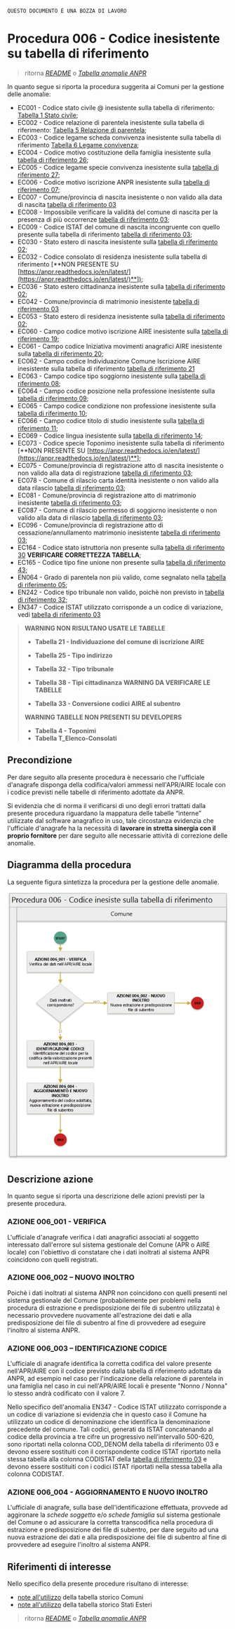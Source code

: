	QUESTO DOCUMENTO É UNA BOZZA DI LAVORO

# Procedura 006 - Codice inesistente su tabella di riferimento

> ritorna [*README*](../README.md) o [*Tabella anomalie ANPR*](../TAB01_ANOMALIE_ANPR.md)

In quanto segue si riporta la procedura suggerita ai Comuni per la gestione delle anomalie: 

- EC001 - Codice stato civile @ inesistente sulla tabella di riferimento: [Tabella 1 Stato civile](https://anpr.readthedocs.io/en/latest/tab_stato_civile.html);
- EC002 - Codice relazione di parentela inesistente sulla tabella di riferimento: [Tabella 5 Relazione di parentela](https://anpr.readthedocs.io/en/latest/tab_relazione_di_parentela___famiglia.html);
- EC003 - Codice legame scheda convivenza inesistente sulla tabella di riferimento [Tabella 6 Legame convivenza](https://anpr.readthedocs.io/en/latest/tab_legame____convivenza.html);
- EC004 - Codice motivo costituzione della famiglia inesistente sulla [tabella di riferimento 26](https://anpr.readthedocs.io/en/latest/tab_motivo_costituzione_della_famiglia.html);
- EC005 - Codice legame specie convivenza inesistente sulla [tabella di riferimento 27](https://anpr.readthedocs.io/en/latest/tab_specie_della_convivenza.html);
- EC006 - Codice motivo iscrizione ANPR inesistente sulla [tabella di riferimento 07](https://anpr.readthedocs.io/en/latest/tab_motivi_di_iscrizione_in_anagrafe.html);
- EC007 - Comune/provincia di nascita inesistente o non valido alla data di nascita [tabella di riferimento 03](https://anpr.readthedocs.io/en/latest/tab_tabella_03___comuni.html)	
- EC008 - Impossibile verificare la validità del comune di nascita per la presenza di più occorrenze [tabella di riferimento 03](https://anpr.readthedocs.io/en/latest/tab_tabella_03___comuni.html);
- EC009 - Codice ISTAT del comune di nascita incongruente con quello presente sulla tabella di riferimento [tabella di riferimento 03](https://anpr.readthedocs.io/en/latest/tab_tabella_03___comuni.html);
- EC030 - Stato estero di nascita inesistente sulla [tabella di riferimento 02](https://anpr.readthedocs.io/en/latest/tab_stati_esteri.html);
- EC032 - Codice consolato di residenza inesistente sulla tabella di riferimento [**NON PRESENTE SU [https://anpr.readthedocs.io/en/latest/](https://anpr.readthedocs.io/en/latest/)**]);
- EC036 -  Stato estero cittadinanza inesistente sulla [tabella di riferimento 02](https://anpr.readthedocs.io/en/latest/tab_stati_esteri.html);
- EC042 - Comune/provincia di matrimonio inesistente [tabella di riferimento 03](https://anpr.readthedocs.io/en/latest/tab_tabella_03___comuni.html)
- EC053 - Stato estero di residenza inesistente sulla [tabella di riferimento 02](https://anpr.readthedocs.io/en/latest/tab_stati_esteri.html);
- EC060 - Campo codice motivo iscrizione AIRE inesistente sulla [tabella di riferimento 19](https://anpr.readthedocs.io/en/latest/tab_motivi_iscrizione_aire.html);
- EC061 - Campo codice Iniziativa movimenti anagrafici AIRE inesistente sulla [tabella di riferimento 20](https://anpr.readthedocs.io/en/latest/tab_iniziativa_iscrizione_aire.html);
- EC062 - Campo codice Individuazione Comune Iscrizione AIRE inesistente sulla tabella di riferimento [tabella di riferimento 21](http://anpr.readthedocs.io/en/latest/tab_individuazione_del_comune_di_iscrizione_aire.html)
- EC063 - Campo codice tipo soggiorno inesistente sulla [tabella di riferimento 08](https://anpr.readthedocs.io/en/latest/tab_tipo_soggiorno.html);
- EC064 - Campo codice posizione nella professione inesistente sulla [tabella di riferimento 09](https://anpr.readthedocs.io/en/latest/tab_posizione_nella_professione.html);
- EC065 - Campo codice condizione non professione inesistente sulla [tabella di riferimento 10](https://anpr.readthedocs.io/en/latest/tab_condizione_non_professionale.html);
- EC066 - Campo codice titolo di studio inesistente sulla [tabella di riferimento 11](https://anpr.readthedocs.io/en/latest/tab_titolo_di_studio.html);
- EC069 - Codice lingua inesistente sulla [tabella di riferimento 14](https://anpr.readthedocs.io/en/latest/tab_lingue.html);
- EC073 - Codice specie Toponimo inesistente sulla tabella di riferimento [**NON PRESENTE SU [https://anpr.readthedocs.io/en/latest/](https://anpr.readthedocs.io/en/latest/)**];
- EC075 - Comune/provincia di registrazione atto di nascita inesistente o non valido alla data di registrazione [tabella di riferimento 03](https://anpr.readthedocs.io/en/latest/tab_tabella_03___comuni.html);
- EC078 - Comune di rilascio carta identità inesistente o non valido alla data rilascio [tabella di riferimento 03](https://anpr.readthedocs.io/en/latest/tab_tabella_03___comuni.html);
- EC081 - Comune/provincia di registrazione atto di matrimonio inesistente [tabella di riferimento 03](https://anpr.readthedocs.io/en/latest/tab_tabella_03___comuni.html);
- EC087 - Comune di rilascio permesso di soggiorno inesistente o non valido alla data di rilascio [tabella di riferimento 03](https://anpr.readthedocs.io/en/latest/tab_tabella_03___comuni.html);
- EC096 - Comune/provincia di registrazione atto di cessazione/annullamento matrimonio inesistente [tabella di riferimento 03](https://anpr.readthedocs.io/en/latest/tab_tabella_03___comuni.html);
- EC164 - Codice stato istruttoria non presente sulla [tabella di riferimento 30](https://anpr.readthedocs.io/en/latest/tab_stato_procedimento_amministrativo.html) **VERIFICARE CORRETTEZZA TABELLA**;
- EC165 - Codice tipo fine unione non presente sulla [tabella di riferimento 43](https://anpr.readthedocs.io/en/latest/tab_cessazione_unione_civile___convivenze.html);
- EN064 - Grado di parentela non più valido, come segnalato nella [tabella di riferimento 05](https://anpr.readthedocs.io/en/latest/tab_relazione_di_parentela___famiglia.html);
- EN242 - Codice tipo tribunale non valido, poichè non previsto in [tabella di riferimento 32](https://anpr.readthedocs.io/en/latest/tab_tipo_tribunale.html);
- EN347 - Codice ISTAT utilizzato corrisponde a un codice di variazione, vedi [tabella di riferimento 03](https://anpr.readthedocs.io/en/latest/tab_tabella_03___comuni.html)


>**WARNING NON RISULTANO USATE LE TABELLE**
>
>- **Tabella 21 - Individuazione del comune di iscrizione AIRE**
>- **Tabella 25 - Tipo indirizzo**
>- **Tabella 32 - Tipo tribunale**
>- **Tabella 38 - Tipi cittadinanza**
>**WARNING DA VERIFICARE LE TABELLE**
>
>- **Tabella 33 - Conversione codici AIRE al subentro**
>
>**WARNING TABELLE NON PRESENTI SU DEVELOPERS**
>
>- **Tabella 4 - Toponimi**
>- **Tabella T_Elenco-Consolati**



## Precondizione
Per dare seguito alla presente procedura è necessario che l'ufficiale d'anagrafe disponga della codifica/valori ammessi nell'APR/AIRE locale con i codice previsti nelle tabelle di riferimento adottate da ANPR.

Si evidenzia che di norma il verificarsi di uno degli errori trattati dalla presente procedura riguardano la mappatura delle tabelle “interne” utilizzate dal software anagrafico in uso, tale circostanza evidenzia che l'ufficiale d'anagrafe ha la necessità di **lavorare in stretta sinergia con il proprio fornitore** per dare seguito alle necessarie attività di correzione delle anomalie. 


## Diagramma della procedura
La seguente figura sintetizza la procedura per la gestione delle anomalie.

![Swimlane diagram procedura 006](image/IMAGE_006.png)

## Descrizione azione
In quanto segue si riporta una descrizione delle azioni previsti per la presente procedura.

### AZIONE 006_001 - VERIFICA
L'ufficiale d'anagrafe verifica i dati anagrafici associati al soggetto interessato dall'errore sul sistema gestionale del Comune (APR o AIRE locale) con l'obiettivo di constatare che i dati inoltrati al sistema ANPR coincidono con quelli registrati.

### AZIONE 006_002 – NUOVO INOLTRO
Poichè i dati inoltrati al sistema ANPR non coincidono con quelli presenti nel sistema gestionale del Comune (probabilemente per problemi nella procedura di estrazione e predisposizione dei file di subentro utilizzata) è necessario provvedere nuovamente all'estrazione dei dati e alla predisposizione dei file di subentro al fine di provvedere ad eseguire l'inoltro al sistema ANPR.

### AZIONE 006_003 – IDENTIFICAZIONE CODICE

L'ufficiale di anagrafe identifica la corretta codifica del valore presente nell'APR/AIRE con il codice previsto dalla tabella di riferimento adottata da ANPR, ad esempio nel caso per l'indicazione della relazione di parentela in una famiglia nel caso in cui nell'APR/AIRE locali è presente "Nonno / Nonna" lo stesso andrà codificato con il valore 7.

Nello specifico dell'anomalia EN347 - Codice ISTAT utilizzato corrisponde a un codice di variazione si evidenzia che in questo caso il Comune ha utilizzato un codice di denominazione che identifica la denominazione precedente del comune. Tali codici, generati da ISTAT concatenando al codice della provincia a tre cifre un progressivo nell’intervallo 500-620, sono riportati nella colonna COD_DENOM della tabella di riferimento 03 e devono essere sostituiti con il corrispondente codice ISTAT riportato nella stessa tabella alla colonna CODISTAT della [tabella di riferimento 03](https://anpr.readthedocs.io/en/latest/tab_tabella_03___comuni.html) e devono essere sostituiti con i codici ISTAT riportati nella stessa tabella alla colonna CODISTAT.

### AZIONE 006_004 - AGGIORNAMENTO E NUOVO INOLTRO
L'ufficiale di anagrafe, sulla base dell'identificazione effettuata, provvede ad aggironare la *schede soggetto* e/o *schede famiglia*  sul sistema gestionale del Comune o ad assicurare la corretta transcodifica nella procedura di estrazione e predisposizione dei file di subentro, per dare seguito ad una nuova estrazione dei dati e alla predisposizione dei file di subentro al fine di provvedere ad eseguire l'inoltro al sistema ANPR.

## Riferimenti di interesse
Nello specifico della presente procedure risultano di interesse:

- [note all'utilizzo](https://docs.google.com/document/d/1QS2-HVwEKXC_vxL3qSrA2eePSDc_qR9TZbhBlKwtw80/edit) della tabella storico Comuni
- [note all'utilizzo](https://docs.google.com/document/d/1O8XAUMyRRq-YMcjzcuZlvQpQEl5wiq78rdHTRtBzZIs/edit) della tabella storico Stati Esteri


> ritorna [*README*](../README.md) o [*Tabella anomalie ANPR*](../TAB01_ANOMALIE_ANPR.md)

